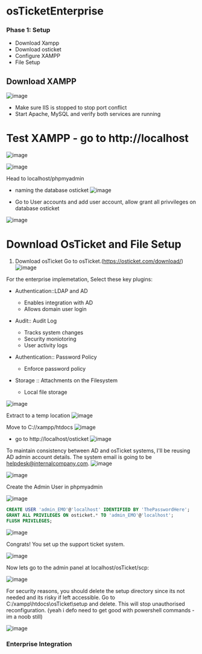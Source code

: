 # osTicketEnterprise

### Phase 1: Setup 
- Download Xampp
- Download osticket
- Configure XAMPP
- File Setup
  

## Download XAMPP
![image](https://github.com/user-attachments/assets/2ce8a5be-2062-47e2-b4d6-a388266f1ee7)

- Make sure IIS is stopped to stop port conflict
- Start Apache, MySQL and verify both services are running

# Test XAMPP - go to http://localhost
![image](https://github.com/user-attachments/assets/bd34db93-5084-489e-8fdf-a893575e2e00)

![image](https://github.com/user-attachments/assets/3bf5b460-28b2-4c73-a809-396d008d9018)

Head to localhost/phpmyadmin 
- naming the database osticket
![image](https://github.com/user-attachments/assets/a00838ea-0e5c-41d5-8566-d251aa2759fd)


- Go to User accounts and add user account, allow grant all privvileges on database osticket

![image](https://github.com/user-attachments/assets/704b5fd7-b61c-4231-b063-775bba80e797)

# Download OsTicket and File Setup 
1. Download osTicket
Go to osTicket.(https://osticket.com/download/)
![image](https://github.com/user-attachments/assets/18ad3035-9ca4-4aac-b10c-d760532126df)

For the enterprise implemetation, Select these key plugins:
  - Authentication::LDAP and AD
      - Enables integration with AD
      - Allows domain user login

  - Audit:: Audit Log
      - Tracks system changes
      - Security moniotoring
      - User activity logs

  - Authentication:: Password Policy
      - Enforce password policy    

  - Storage :: Attachments on the Filesystem
      - Local file storage
        
![image](https://github.com/user-attachments/assets/056499a5-bb61-48be-bc69-1e8f85c07642)

Extract to a temp location
![image](https://github.com/user-attachments/assets/9b326f9d-812c-4711-9d3d-90c76b038e62)


Move to C://xampp/htdocs
![image](https://github.com/user-attachments/assets/b78bc4a1-2417-4cdf-904d-995714301757)


- go to http://localhost/osticket
![image](https://github.com/user-attachments/assets/5d9f38e8-c81b-4be1-980e-1c1efb1a2dbd)


To maintain consistency between AD and osTicket systems, I'll be reusing AD admin account details.
The system email is going to be helpdesk@internalcompany.com. 
![image](https://github.com/user-attachments/assets/741e3759-d2c0-458e-a776-8fc0d075807b)

![image](https://github.com/user-attachments/assets/07353222-585e-4def-8cdc-4d993c3e2812)

Create the Admin User in phpmyadmin 

![image](https://github.com/user-attachments/assets/e52c29ed-abb5-40d7-b060-7bf6b588df78)


```sql
CREATE USER 'admin_EMO'@'localhost' IDENTIFIED BY 'ThePasswordHere';
GRANT ALL PRIVILEGES ON osticket.* TO 'admin_EMO'@'localhost';
FLUSH PRIVILEGES;

```

![image](https://github.com/user-attachments/assets/e5fbf51f-8feb-4ba8-95cb-aa4f38568e67)

Congrats! You set up the support ticket system.

![image](https://github.com/user-attachments/assets/42a7881f-a22b-4571-909e-a276cb8ac9e5)

Now lets go to the admin panel at localhost/osTicket/scp:

![image](https://github.com/user-attachments/assets/1e7500dd-0017-4a2c-8371-55663d0d0a07)


For security reasons, you should delete the setup directory since its not needed and its risky if left accessible.
Go to C:/xampp\htdocs\osTicket\setup and delete. This will stop unauthorised reconfiguration. (yeah i defo need to get good with powershell commands - im a noob still)

![image](https://github.com/user-attachments/assets/1e7fec1d-d346-4852-9d75-0d460a032e7a)


### Enterprise Integration 





